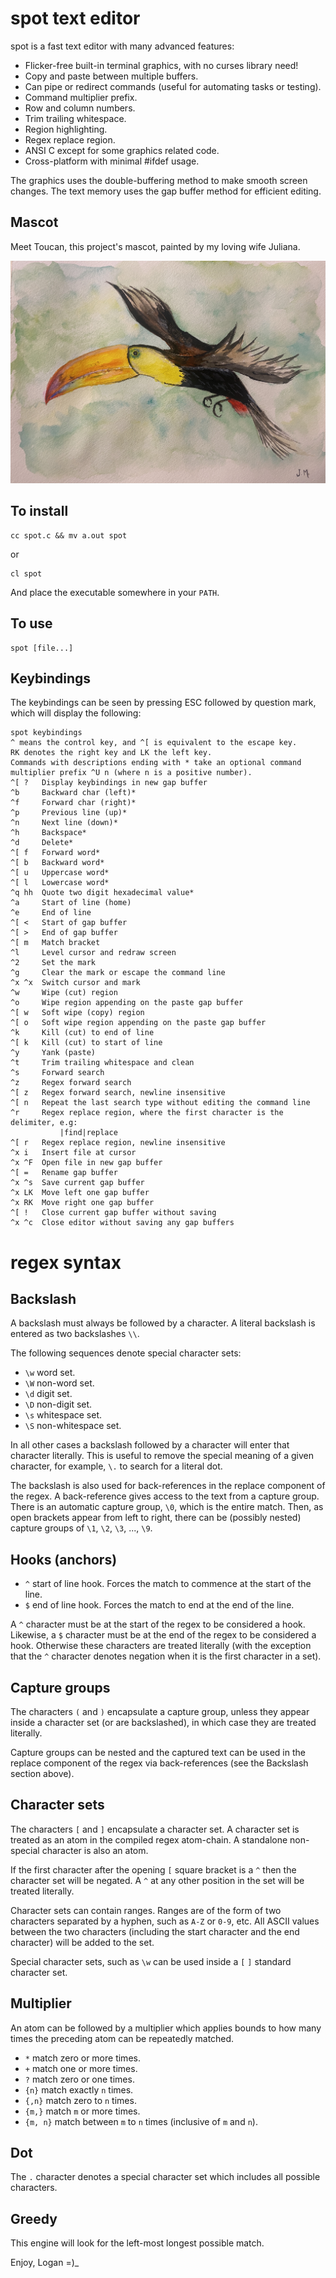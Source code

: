 <!--
Copyright (c) 2021 Logan Ryan McLintock

Permission to use, copy, modify, and distribute this software for any
purpose with or without fee is hereby granted, provided that the above
copyright notice and this permission notice appear in all copies.

THE SOFTWARE IS PROVIDED "AS IS" AND THE AUTHOR DISCLAIMS ALL WARRANTIES
WITH REGARD TO THIS SOFTWARE INCLUDING ALL IMPLIED WARRANTIES OF
MERCHANTABILITY AND FITNESS. IN NO EVENT SHALL THE AUTHOR BE LIABLE FOR
ANY SPECIAL, DIRECT, INDIRECT, OR CONSEQUENTIAL DAMAGES OR ANY DAMAGES
WHATSOEVER RESULTING FROM LOSS OF USE, DATA OR PROFITS, WHETHER IN AN
ACTION OF CONTRACT, NEGLIGENCE OR OTHER TORTIOUS ACTION, ARISING OUT OF
OR IN CONNECTION WITH THE USE OR PERFORMANCE OF THIS SOFTWARE.

-->
spot text editor
================

spot is a fast text editor with many advanced features:

* Flicker-free built-in terminal graphics, with no curses library need!
* Copy and paste between multiple buffers.
* Can pipe or redirect commands (useful for automating tasks or testing).
* Command multiplier prefix.
* Row and column numbers.
* Trim trailing whitespace.
* Region highlighting.
* Regex replace region.
* ANSI C except for some graphics related code.
* Cross-platform with minimal #ifdef usage.

The graphics uses the double-buffering method to make smooth screen
changes. The text memory uses the gap buffer method for efficient editing.

Mascot
------

Meet Toucan, this project's mascot, painted by my loving wife Juliana.

![toucan](art/toucan.jpg)

To install
----------

```
cc spot.c && mv a.out spot
```
or
```
cl spot
```

And place the executable somewhere in your `PATH`.


To use
------
```
spot [file...]
```

Keybindings
-----------

The keybindings can be seen by pressing ESC followed by question mark,
which will display the following:

```
spot keybindings
^ means the control key, and ^[ is equivalent to the escape key.
RK denotes the right key and LK the left key.
Commands with descriptions ending with * take an optional command
multiplier prefix ^U n (where n is a positive number).
^[ ?   Display keybindings in new gap buffer
^b     Backward char (left)*
^f     Forward char (right)*
^p     Previous line (up)*
^n     Next line (down)*
^h     Backspace*
^d     Delete*
^[ f   Forward word*
^[ b   Backward word*
^[ u   Uppercase word*
^[ l   Lowercase word*
^q hh  Quote two digit hexadecimal value*
^a     Start of line (home)
^e     End of line
^[ <   Start of gap buffer
^[ >   End of gap buffer
^[ m   Match bracket
^l     Level cursor and redraw screen
^2     Set the mark
^g     Clear the mark or escape the command line
^x ^x  Switch cursor and mark
^w     Wipe (cut) region
^o     Wipe region appending on the paste gap buffer
^[ w   Soft wipe (copy) region
^[ o   Soft wipe region appending on the paste gap buffer
^k     Kill (cut) to end of line
^[ k   Kill (cut) to start of line
^y     Yank (paste)
^t     Trim trailing whitespace and clean
^s     Forward search
^z     Regex forward search
^[ z   Regex forward search, newline insensitive
^[ n   Repeat the last search type without editing the command line
^r     Regex replace region, where the first character is the delimiter, e.g:
           |find|replace
^[ r   Regex replace region, newline insensitive
^x i   Insert file at cursor
^x ^F  Open file in new gap buffer
^[ =   Rename gap buffer
^x ^s  Save current gap buffer
^x LK  Move left one gap buffer
^x RK  Move right one gap buffer
^[ !   Close current gap buffer without saving
^x ^c  Close editor without saving any gap buffers
```

regex syntax
============

Backslash
---------

A backslash must always be followed by a character. A literal backslash is
entered as two backslashes `\\`.

The following sequences denote special character sets:

* `\w` word set.
* `\W` non-word set.
* `\d` digit set.
* `\D` non-digit set.
* `\s` whitespace set.
* `\S` non-whitespace set.

In all other cases a backslash followed by a character will enter that
character literally. This is useful to remove the special meaning of
a given character, for example, `\.` to search for a literal dot.

The backslash is also used for back-references in the replace component
of the regex. A back-reference gives access to the text from a capture
group. There is an automatic capture group, `\0`, which is the entire
match. Then, as open brackets appear from left to right, there can
be (possibly nested) capture groups of `\1`, `\2`, `\3`, ..., `\9`.

Hooks (anchors)
---------------

* `^` start of line hook. Forces the match to commence at the start of the
  line.
* `$` end of line hook. Forces the match to end at the end of the line.

A `^` character must be at the start of the regex to be considered a hook.
Likewise, a `$` character must be at the end of the regex to be considered
a hook. Otherwise these characters are treated literally (with the exception
that the `^` character denotes negation when it is the first character
in a set).

Capture groups
--------------

The characters `(` and `)` encapsulate a capture group, unless they appear
inside a character set (or are backslashed), in which case they are treated
literally.

Capture groups can be nested and the captured text can be used in the replace
component of the regex via back-references (see the Backslash section above).

Character sets
--------------

The characters `[` and `]` encapsulate a character set. A character set is
treated as an atom in the compiled regex atom-chain. A standalone
non-special character is also an atom.

If the first character after the opening `[` square bracket is a `^`
then the character set will be negated. A `^` at any other position in the set
will be treated literally.

Character sets can contain ranges. Ranges are of the form of two characters
separated by a hyphen, such as `A-Z` or `0-9`, etc. All ASCII values between
the two characters (including the start character and the end character)
will be added to the set.

Special character sets, such as `\w` can be used inside a `[` `]` standard
character set.

Multiplier
----------

An atom can be followed by a multiplier which applies bounds to how many times
the preceding atom can be repeatedly matched.

* `*` match zero or more times.
* `+` match one or more times.
* `?` match zero or one times.
* `{n}` match exactly `n` times.
* `{,n}` match zero to `n` times.
* `{m,}` match `m` or more times.
* `{m, n}` match between `m` to `n` times (inclusive of `m` and `n`).

Dot
---

The `.` character denotes a special character set which includes all possible
characters.

Greedy
------

This engine will look for the left-most longest possible match.


Enjoy,
Logan =)_
